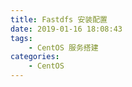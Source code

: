 ```yaml
---
title: Fastdfs 安装配置
date: 2019-01-16 18:08:43
tags:
    - CentOS 服务搭建
categories:
    - CentOS
---
```

